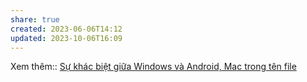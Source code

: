 ```yaml
---
share: true
created: 2023-06-06T14:12
updated: 2023-10-06T16:09
---
```

Xem thêm:: [Sự khác biệt giữa Windows và Android, Mac trong tên file](../../../%F0%9F%93%9C%20T%C3%A0i%20nguy%C3%AAn/L%E1%BA%ADp%20tr%C3%ACnh/H%E1%BB%87%20%C4%91i%E1%BB%81u%20h%C3%A0nh%20(Windows)/S%E1%BB%B1%20kh%C3%A1c%20bi%E1%BB%87t%20gi%E1%BB%AFa%20Windows%20v%C3%A0%20Android,%20Mac%20trong%20t%C3%AAn%20file.md) 
